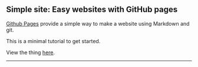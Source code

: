 ## Simple site: Easy websites with GitHub pages

[Github Pages](https://pages.github.com) provide a simple way to make a
website using Markdown and git.

This is a minimal tutorial to get started.

View the thing [here](https://kbroman.org/simple_site).

---

